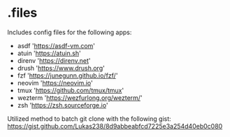 # .files

Includes config files for the following apps:
- asdf      'https://asdf-vm.com'
- atuin     'https://atuin.sh'
- direnv    'https://direnv.net'
- drush     'https://www.drush.org'
- fzf       'https://junegunn.github.io/fzf/'
- neovim    'https://neovim.io'
- tmux      'https://github.com/tmux/tmux'
- wezterm   'https://wezfurlong.org/wezterm/'
- zsh       'https://zsh.sourceforge.io'

Utilized method to batch git clone with the following gist: https://gist.github.com/Lukas238/8d9abbeabfcd7225e3a254d40eb0c080
